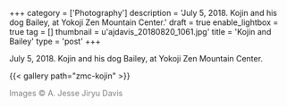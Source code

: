 +++
category = ['Photography']
description = 'July 5, 2018. Kojin and his dog Bailey, at Yokoji Zen Mountain Center.'
draft = true
enable_lightbox = true
tag = []
thumbnail = u'ajdavis_20180820_1061.jpg'
title = 'Kojin and Bailey'
type = 'post'
+++

July 5, 2018. Kojin and his dog Bailey, at Yokoji Zen Mountain Center.

{{< gallery path="zmc-kojin" >}}

<span style="color: gray">Images &copy; A. Jesse Jiryu Davis</span>
